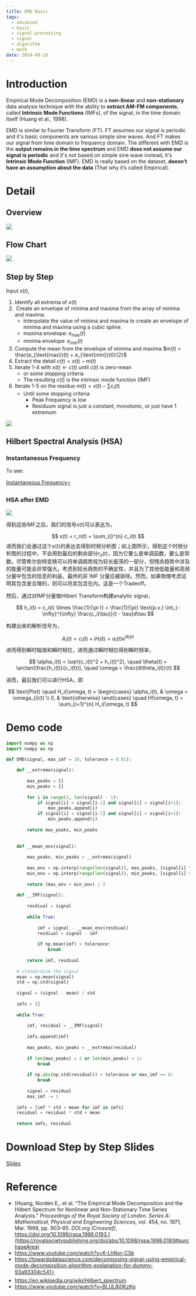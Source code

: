 ```yaml
---
title: EMD Basic
tags:
  - advanced
  - basic
  - signal-processing
  - signal
  - algorithm
  - math
date: 2024-09-18
---
```

# Introduction


Empirical Mode Decomposition (EMD) is a **non-linear** and **non-stationary** data analysis technique with the ability to **extract AM-FM components**, called **Intrinsic Mode Functions** (IMFs), of the signal, in the time domain itself (Huang et al., 1998).

EMD is similar to Fourier Transform (FT). FT assumes our signal is periodic and it's basic components are various simple sine waves. And FT makes our signal from time domain to frequency domain. The different with EMD is the **output remains in the time spectrum** and EMD **dose not assume our signal is periodic** and it's not based on simple sine wave instead, it's **Intrinsic Mode Function** (IMF).  EMD is really based on the dataset, **doesn’t have an assumption about the data** (That why it’s called Empirical).

# Detail

## Overview

![](signal/signal_processing/algorithm/EMD/attachments/Pasted%20image%2020240417160805.png)

## Flow Chart

![](signal/signal_processing/algorithm/EMD/attachments/Pasted%20image%2020240417160534.png)

## Step by Step

Input  $x(t)$,

1. Identify all extrema of $x(t)$
2.  Create an envelope of minima and maxima from the array of minima and maxima. 
	* Interpolate the value of minima and maxima to create an envelope of minima and maxima using a cubic 
	spline.
	* maxima envelope: $e_{\text{max}}(t)$
	* minima envelope: $e_{\text{min}}(t)$
3.  Compute the mean from the envelope of minima and maxima $m(t) = \frac{e_{\text{max}}(t) + e_{\text{min}}(t)}{2}$ 
4. Extract the detail $c(t) = x(t) - m(t)$
5. Iterate 1-4 with $x(t) \gets c(t)$ until $c(t)$ is zero-mean
	* or some stopping criteria
	* The resulting $c(t)$ is the intrinsic mode function (IMF)
6. Iterate 1-5 on the residue $m(t) = x(t) - \sum c_i(t)$
	* Until some stopping criteria
		* Peak Frequency is low
		* Residuum signal is just a constant, monotonic, or just have 1 extremum


![](signal/signal_processing/algorithm/EMD/attachments/Pasted%20image%2020240417160436.png)


## Hilbert Spectral Analysis (HSA)

### Instantaneous Frequency

To see:

[Instantaneous Frequency⭐](signal/signal_processing/basic_knowledge/instantaneous_frequency.md)

### HSA after EMD

![](signal/signal_processing/algorithm/EMD/attachments/2d8bbe7b82ba09ec5220d81af8a5c22.jpg)

得到这些IMF之后，我们的信号$x(t)$可以表达为，

$$
x(t) = r_n(t) + \sum_{i}^{n} c_i(t)
$$
进而我们会通过这个$x(t)$的表达去得到时频分析图；如上图所示，得到这个时频分析图的过程中，不会用到最后的剩余部分$r_n(t)$，因为它要么是单调函数，要么是常数。尽管希尔伯特变换可以将单调趋势视为较长振荡的一部分，但残余趋势中涉及的能量可能会非常强大。考虑到较长趋势的不确定性，并且为了其他低能量和高频分量中包含的信息的利益，最终的非 IMF 分量应被排除。然而，如果物理考虑证明其包含是合理的，则可以将其包含在内。这是一个Tradeoff。

然后，通过对IMF分量做Hilbert Transform构建analytic signal，

$$
h_i(t) = c_i(t) \times \frac{1}{\pi t} = \frac{1}{\pi} \text{p.v.} \int_{-\infty}^{\infty} \frac{c_i(\tau)}{t - \tau}d\tau
$$

构建出来的解析信号为，

$$
A_i(t) = c_i(t) + iH_i(t) = \alpha_i(t) e^{i\theta_i(t)}
$$
进而得到瞬时幅值和瞬时相位，进而通过瞬时相位得到瞬时频率，

$$
\alpha_i(t) = \sqrt{c_i(t)^2 + h_i(t)^2}, \quad \theta(t) = \arctan(\frac{h_i(t)}{c_i(t)}), \quad \omega = \frac{d\theta_i(t)}{t}
$$

进而，最后我们可以进行HSA，即

$$
\text{Plot} \quad H_i(\omega, t) = \begin{cases}
\alpha_i(t), & \omega = \omega_{i}(t) \\
0, & \text{otherwise}
\end{cases}
\quad H(\omega, t) = \sum_{i=1}^{n} H_i(\omega, t)
$$


# Demo code


```python
import numpy as np
import numpy as np

def EMD(signal, max_imf = 10, tolerance = 0.01):
    
    def __extrema(signal):
        
        max_peaks = []
        min_peaks = []
        
        for i in range(1, len(signal) - 1):
            if signal[i] > signal[i-1] and signal[i] > signal[i+1]:
                max_peaks.append(i)
            if signal[i] < signal[i-1] and signal[i] < signal[i+1]:
                min_peaks.append(i)
                
        return max_peaks, min_peaks
    
    
    def __mean_env(signal):
        
        max_peaks, min_peaks = __extrema(signal)
        
        max_env = np.interp(range(len(signal)), max_peaks, [signal[i] for i in max_peaks])
        min_env = np.interp(range(len(signal)), min_peaks, [signal[i] for i in min_peaks])
        
        return (max_env + min_env) / 2
    
    def __IMF(signal):
        
        resdiual = signal
        
        while True:
        
            imf = signal - __mean_env(resdiual)
            resdiual = signal - imf
            
            if np.mean(imf) < tolerance:
                break
        
        return imf, resdiual
    
    # standardize the signal
    mean = np.mean(signal)
    std = np.std(signal)
    
    signal = (signal - mean) / std
    
    imfs = []
    
    while True:
        
        imf, residual = __IMF(signal)
        
        imfs.append(imf)
        
        max_peaks, min_peaks = __extrema(residual)
        
        if len(max_peaks) < 2 or len(min_peaks) < 2:
            break
        
        if np.abs(np.std(residual)) < tolerance or max_imf == 0:
            break
        
        signal = residual
        max_imf -= 1
        
    imfs = [imf * std + mean for imf in imfs]
    residual = residual * std + mean
        
    return imfs, residual
```


# Download Step by Step Slides

[Slides](signal/signal_processing/algorithm/EMD/attachments/EMD_StepByStep.pptx)
# Reference

* [Huang, Norden E., et al. “The Empirical Mode Decomposition and the Hilbert Spectrum for Nonlinear and Non-Stationary Time Series Analysis.” _Proceedings of the Royal Society of London. Series A: Mathematical, Physical and Engineering Sciences_, vol. 454, no. 1971, Mar. 1998, pp. 903–95. _DOI.org (Crossref)_, https://doi.org/10.1098/rspa.1998.0193.](https://royalsocietypublishing.org/doi/abs/10.1098/rspa.1998.0193#purchaseArea)
* https://www.youtube.com/watch?v=K-LhNvr-CSk
* https://towardsdatascience.com/decomposing-signal-using-empirical-mode-decomposition-algorithm-explanation-for-dummy-93a93304c541⭐
* https://en.wikipedia.org/wiki/Hilbert_spectrum
* https://www.youtube.com/watch?v=BLUL8i0KzKg
